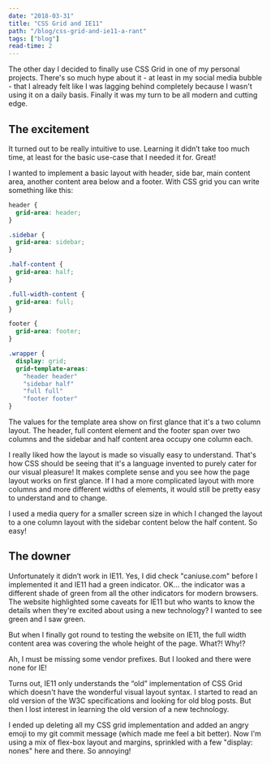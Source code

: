 ```yaml
---
date: "2018-03-31"
title: "CSS Grid and IE11"
path: "/blog/css-grid-and-ie11-a-rant"
tags: ["blog"] 
read-time: 2
---
```


The other day I decided to finally use CSS Grid in one of my personal projects. 
There's so much hype about it - at least in my social media bubble - that I already felt like I was lagging behind completely because I wasn't using it on a daily basis.
Finally it was my turn to be all modern and cutting edge.

<!--break-->

## The excitement

It turned out to be really intuitive to use.
Learning it didn’t take too much time, at least for the basic use-case that I needed it for.
Great!

I wanted to implement a basic layout with header, side bar, main content area, another content area below and a footer. 
With CSS grid you can write something like this:

```css
header {
  grid-area: header;
}

.sidebar {
  grid-area: sidebar;
}

.half-content {
  grid-area: half;
}

.full-width-content {
  grid-area: full;
}

footer {
  grid-area: footer;
}

.wrapper {
  display: grid;
  grid-template-areas: 
    "header header"
    "sidebar half"
    "full full"
    "footer footer"
}
```

The values for the template area show on first glance that it's a two column layout. 
The header, full content element and the footer span over two columns and the sidebar and half content area occupy one column each.

I really liked how the layout is made so visually easy to understand.
That's how CSS should be seeing that it's a language invented to purely cater for our visual pleasure!
It makes complete sense and you see how the page layout works on first glance.
If I had a more complicated layout with more columns and more different widths of elements, it would still be pretty easy to understand and to change.

I used a media query for a smaller screen size in which I changed the layout to a one column layout with the sidebar content below the half content.
So easy!

## The downer

Unfortunately it didn’t work in IE11. Yes, I did check "caniuse.com" before I implemented it and IE11 had a green indicator.
OK... the indicator was a different shade of green from all the other indicators for modern browsers.
The website highlighted some caveats for IE11 but who wants to know the details when they're excited about using a new technology?
I wanted to see green and I saw green.

But when I finally got round to testing the website on IE11, the full width content area was covering the whole height of the page. What?! Why!?

Ah, I must be missing some vendor prefixes.
But I looked and there were none for IE!

Turns out, IE11 only understands the “old” implementation of CSS Grid which doesn't have the wonderful visual layout syntax.
I started to read an old version of the W3C specifications and looking for old blog posts. 
But then I lost interest in learning the old version of a new technology.

I ended up deleting all my CSS grid implementation and added an angry emoji to my git commit message (which made me feel a bit better). 
Now I'm using a mix of flex-box layout and margins, sprinkled with a few "display: nones" here and there. So annoying!
